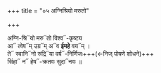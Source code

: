 +++
title = "०५ अग्निश्रियो मरुतो"

+++

अग्नि-श्रि᳓यो मरु᳓तो विश्व᳓-कृष्टय  
आ᳓ त्वेष᳓म् उग्र᳓म् अ᳓व **ईमहे** वय᳓म् ।  
ते᳓ स्वानि᳓नो रुद्रि᳓या वर्ष᳓-निर्णिजः+++(←निज् पोषणे शोधने)+++  
सिंहा᳓ न᳓ हेष᳓-क्रतवः सुदा᳓नवः ॥
